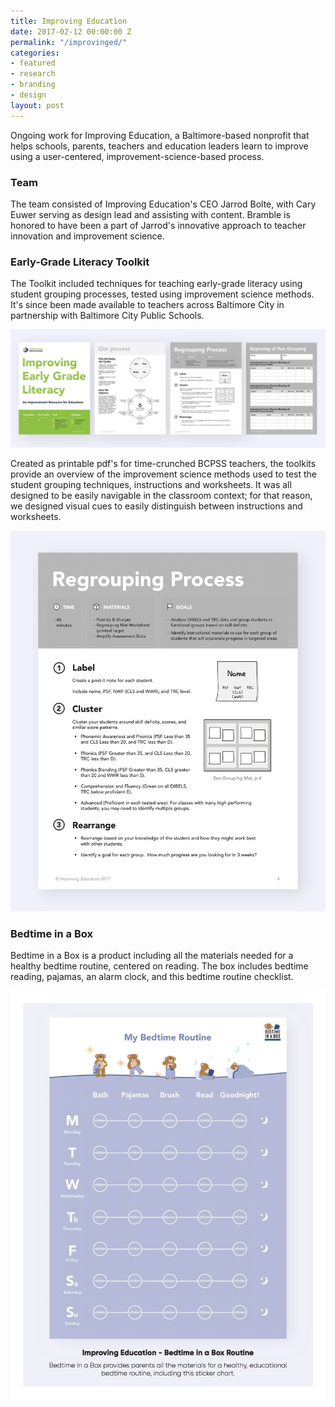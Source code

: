 ```yaml
---
title: Improving Education
date: 2017-02-12 00:00:00 Z
permalink: "/improvinged/"
categories:
- featured
- research
- branding
- design
layout: post
---
```


Ongoing work for Improving Education, a Baltimore-based nonprofit that helps schools, parents, teachers and education leaders learn to improve using a user-centered, improvement-science-based process.

### Team

The team consisted of Improving Education's CEO Jarrod Bolte, with Cary Euwer serving as design lead and assisting with content. Bramble is honored to have been a part of Jarrod's innovative approach to teacher innovation and improvement science.

### Early-Grade Literacy Toolkit

The Toolkit included techniques for teaching early-grade literacy using student grouping processes, tested using improvement science methods. It's since been made available to teachers across Baltimore City in partnership with Baltimore City Public Schools.

![Early Grade Literacy Toolkit](/img/improvinged_toolkit.jpg)

Created as printable pdf's for time-crunched BCPSS teachers, the toolkits provide an overview of the improvement science methods used to test the student grouping techniques, instructions and worksheets. It was all designed to be easily navigable in the classroom context; for that reason, we designed visual cues to easily distinguish between instructions and worksheets.

![Early Grade Literacy - Worksheet 1](/img/improvinged_worksheet1.jpg)

### Bedtime in a Box

Bedtime in a Box is a product including all the materials needed for a healthy bedtime routine, centered on reading. The box includes bedtime reading, pajamas, an alarm clock, and this bedtime routine checklist.

![Bedtime in a Box Routine](/img/improvinged_routine.jpg)
